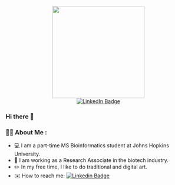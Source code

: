 <div id="header" align="center">
  <img src="https://github.com/yichenwang0/yichenwang0/assets/59595330/a46f5d23-08f8-49b2-a8b7-3a0390dfa250" width="250" />
</div>

<div id="badges" align="center">
  <a href="https://www.linkedin.com/in/yichen-wang-aa1b78229/">
    <img src="https://img.shields.io/badge/LinkedIn-blue?style=for-the-badge&logo=linkedin&logoColor=white" alt="LinkedIn Badge"/>
  </a>
</div>

### Hi there 👋

### :woman_technologist: About Me :

- :computer: I am a part-time MS Bioinformatics student at Johns Hopkins University.
- 🔭 I am working as a Research Associate in the biotech industry. 
- :pencil2: In my free time, I like to do traditional and digital art.
- :envelope: How to reach me: [![Linkedin Badge](https://img.shields.io/badge/-LinkedIn-blue?style=flat&logo=Linkedin&logoColor=white)](https://www.linkedin.com/in/yichen-wang-aa1b78229/)


